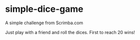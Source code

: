# simple-dice-game
 A simple challenge from Scrimba.com

Just play with a friend and roll the dices. First to reach 20 wins!